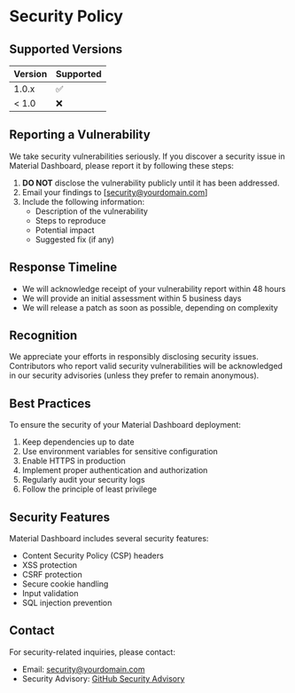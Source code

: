 # Security Policy

## Supported Versions

| Version | Supported          |
| ------- | ------------------ |
| 1.0.x   | :white_check_mark: |
| < 1.0   | :x:                |

## Reporting a Vulnerability

We take security vulnerabilities seriously. If you discover a security issue in Material Dashboard, please report it by following these steps:

1. **DO NOT** disclose the vulnerability publicly until it has been addressed.
2. Email your findings to [security@yourdomain.com]
3. Include the following information:
   - Description of the vulnerability
   - Steps to reproduce
   - Potential impact
   - Suggested fix (if any)

## Response Timeline

- We will acknowledge receipt of your vulnerability report within 48 hours
- We will provide an initial assessment within 5 business days
- We will release a patch as soon as possible, depending on complexity

## Recognition

We appreciate your efforts in responsibly disclosing security issues. Contributors who report valid security vulnerabilities will be acknowledged in our security advisories (unless they prefer to remain anonymous).

## Best Practices

To ensure the security of your Material Dashboard deployment:

1. Keep dependencies up to date
2. Use environment variables for sensitive configuration
3. Enable HTTPS in production
4. Implement proper authentication and authorization
5. Regularly audit your security logs
6. Follow the principle of least privilege

## Security Features

Material Dashboard includes several security features:

- Content Security Policy (CSP) headers
- XSS protection
- CSRF protection
- Secure cookie handling
- Input validation
- SQL injection prevention

## Contact

For security-related inquiries, please contact:
- Email: security@yourdomain.com
- Security Advisory: [GitHub Security Advisory](https://github.com/DrunkOnJava/MaterialMDashboard/security/advisories)